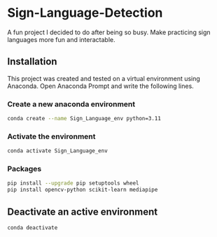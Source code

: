 # Sign-Language-Detection
A fun project I decided to do after being so busy. Make practicing sign languages more fun and interactable.

## Installation
This project was created and tested on a virtual environment using Anaconda. Open Anaconda Prompt and write the following lines.

### Create a new anaconda environment
```bash
conda create --name Sign_Language_env python=3.11
```

### Activate the environment
```bash
conda activate Sign_Language_env
```
### Packages
```bash
pip install --upgrade pip setuptools wheel
pip install opencv-python scikit-learn mediapipe
```

## Deactivate an active environment
```bash
conda deactivate
```
